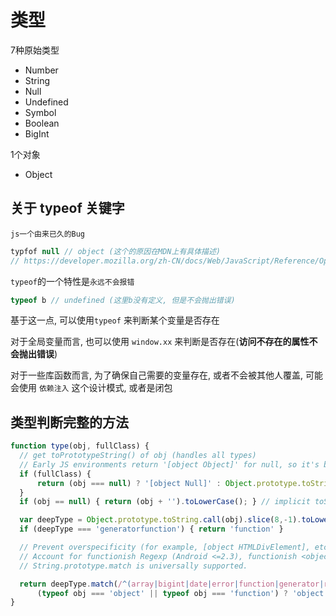 
# 类型

7种原始类型
+ Number
+ String
+ Null
+ Undefined
+ Symbol
+ Boolean
+ BigInt

1个对象
+ Object

## 关于 typeof 关键字

`js一个由来已久的Bug` 
```js
typfof null // object (这个的原因在MDN上有具体描述)
// https://developer.mozilla.org/zh-CN/docs/Web/JavaScript/Reference/Operators/typeof
```

`typeof`的一个特性是`永远不会报错`

```js
typeof b // undefined (这里b没有定义, 但是不会抛出错误)
```
基于这一点, 可以使用`typeof` 来判断某个变量是否存在

对于全局变量而言, 也可以使用 `window.xx` 来判断是否存在(**访问不存在的属性不会抛出错误**)

对于一些库函数而言, 为了确保自己需要的变量存在, 或者不会被其他人覆盖, 可能会使用 `依赖注入` 这个设计模式, 或者是闭包


## 类型判断完整的方法

```js
function type(obj, fullClass) {
  // get toPrototypeString() of obj (handles all types)
  // Early JS environments return '[object Object]' for null, so it's best to directly check for it.
  if (fullClass) {
      return (obj === null) ? '[object Null]' : Object.prototype.toString.call(obj);
  }
  if (obj == null) { return (obj + '').toLowerCase(); } // implicit toString() conversion

  var deepType = Object.prototype.toString.call(obj).slice(8,-1).toLowerCase();
  if (deepType === 'generatorfunction') { return 'function' }

  // Prevent overspecificity (for example, [object HTMLDivElement], etc).
  // Account for functionish Regexp (Android <=2.3), functionish <object> element (Chrome <=57, Firefox <=52), etc.
  // String.prototype.match is universally supported.

  return deepType.match(/^(array|bigint|date|error|function|generator|regexp|symbol)$/) ? deepType :
      (typeof obj === 'object' || typeof obj === 'function') ? 'object' : typeof obj;
}

```

